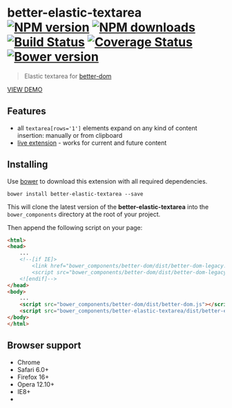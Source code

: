 # better-elastic-textarea<br>[![NPM version][npm-version]][npm-url] [![NPM downloads][npm-downloads]][npm-url] [![Build Status][travis-image]][travis-url] [![Coverage Status][coveralls-image]][coveralls-url] [![Bower version][bower-image]][bower-url]
> Elastic textarea for [better-dom](https://github.com/chemerisuk/better-dom)

[VIEW DEMO](http://chemerisuk.github.io/better-elastic-textarea/)

## Features
* all `textarea[rows='1']` elements expand on any kind of content insertion: manually or from clipboard
* [live extension](https://github.com/chemerisuk/better-dom/wiki/Live-extensions) - works for current and future content

## Installing
Use [bower](http://bower.io/) to download this extension with all required dependencies.

    bower install better-elastic-textarea --save

This will clone the latest version of the __better-elastic-textarea__ into the `bower_components` directory at the root of your project.

Then append the following script on your page:

```html
<html>
<head>
    ...
    <!--[if IE]>
        <link href="bower_components/better-dom/dist/better-dom-legacy.htc" rel="htc"/>
        <script src="bower_components/better-dom/dist/better-dom-legacy.js"></script>
    <![endif]-->
</head>
<body>
    ...
    <script src="bower_components/better-dom/dist/better-dom.js"></script>
    <script src="bower_components/better-elastic-textarea/dist/better-elastic-textarea.js"></script>
</body>
</html>
```

## Browser support
* Chrome
* Safari 6.0+
* Firefox 16+
* Opera 12.10+
* IE8+
* 
[npm-url]: https://www.npmjs.com/package/better-elastic-textarea
[npm-version]: https://img.shields.io/npm/v/better-elastic-textarea.svg
[npm-downloads]: https://img.shields.io/npm/dt/better-elastic-textarea.svg

[travis-url]: http://travis-ci.org/chemerisuk/better-elastic-textarea
[travis-image]: http://img.shields.io/travis/chemerisuk/better-elastic-textarea/master.svg

[coveralls-url]: https://coveralls.io/r/chemerisuk/better-elastic-textarea
[coveralls-image]: http://img.shields.io/coveralls/chemerisuk/better-elastic-textarea/master.svg

[bower-url]: https://github.com/chemerisuk/better-elastic-textarea
[bower-image]: http://img.shields.io/bower/v/better-elastic-textarea.svg
